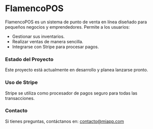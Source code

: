 # FlamencoPOS

FlamencoPOS es un sistema de punto de venta en línea diseñado para pequeños negocios y emprendedores. Permite a los usuarios:
- Gestionar sus inventarios.
- Realizar ventas de manera sencilla.
- Integrarse con Stripe para procesar pagos.

### Estado del Proyecto
Este proyecto está actualmente en desarrollo y planea lanzarse pronto.

### Uso de Stripe
Stripe se utiliza como procesador de pagos seguro para todas las transacciones.

### Contacto
Si tienes preguntas, contáctanos en: contacto@miapp.com
